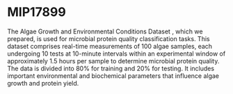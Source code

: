 # MIP17899
The Algae Growth and Environmental Conditions Dataset , which we prepared, is used for microbial protein quality classification tasks. This dataset comprises real-time measurements of 100 algae samples, each undergoing 10 tests at 10-minute intervals within an experimental window of approximately 1.5 hours per sample to determine microbial protein quality. The data is divided into 80% for training and 20% for testing. It includes important environmental and biochemical parameters that influence algae growth and protein yield.
